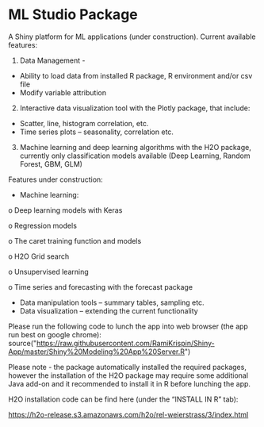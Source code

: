 # ML Studio Package
A Shiny platform for ML applications (under construction). Current available features:
1. Data Management -
  - Ability to load data from installed R package, R environment and/or csv file
  - Modify variable attribution
2. Interactive data visualization tool with the Plotly package, that include:
- Scatter, line, histogram correlation, etc.
- Time series plots – seasonality, correlation etc.
3. Machine learning and deep learning algorithms with the H2O package, currently only classification models available (Deep Learning, Random Forest, GBM, GLM)

Features under construction:
-	Machine learning:

o	Deep learning models with Keras

o	Regression models

o	The caret training function and models

o	H2O Grid search

o	Unsupervised learning

o	Time series and forecasting with the forecast package 

-	Data manipulation tools – summary tables, sampling etc.
-	Data visualization – extending the current functionality

Please run the following code to lunch the app into web browser (the app run best on google chrome):
source("https://raw.githubusercontent.com/RamiKrispin/Shiny-App/master/Shiny%20Modeling%20App%20Server.R")

Please note - the package automatically installed the required packages, however the installation of the H2O package may require some additional Java add-on and it recommended to install it in R before lunching the app. 

H2O installation code can be find here (under the “INSTALL IN R” tab):

https://h2o-release.s3.amazonaws.com/h2o/rel-weierstrass/3/index.html



